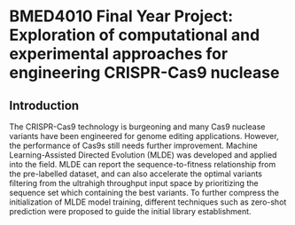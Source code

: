 # BMED4010 Final Year Project: Exploration of computational and experimental approaches for engineering CRISPR-Cas9 nuclease

## Introduction
The CRISPR-Cas9 technology is burgeoning and many Cas9 nuclease variants have been engineered for genome editing applications. However, the performance of Cas9s still needs further improvement. Machine Learning-Assisted Directed Evolution (MLDE) was developed and applied into the field. MLDE can report the sequence-to-fitness relationship from the pre-labelled dataset, and can also accelerate the optimal variants filtering from the ultrahigh throughput input space by prioritizing the sequence set which containing the best variants. To further compress the initialization of MLDE model training, different techniques such as zero-shot prediction were proposed to guide the initial library establishment. 
